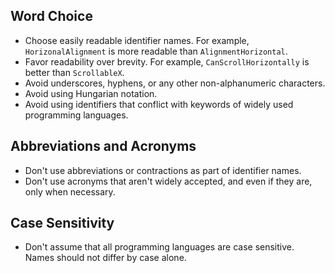 ## Word Choice

- Choose easily readable identifier names. For example, `HorizonalAlignment` is more readable than `AlignmentHorizontal`.
- Favor readability over brevity. For example, `CanScrollHorizontally` is better than `ScrollableX`.
- Avoid underscores, hyphens, or any other non-alphanumeric characters.
- Avoid using Hungarian notation.
- Avoid using identifiers that conflict with keywords of widely used programming languages.

## Abbreviations and Acronyms

- Don't use abbreviations or contractions as part of identifier names.
- Don't use acronyms that aren't widely accepted, and even if they are, only when necessary.

## Case Sensitivity

- Don't assume that all programming languages are case sensitive. Names should not differ by case alone.